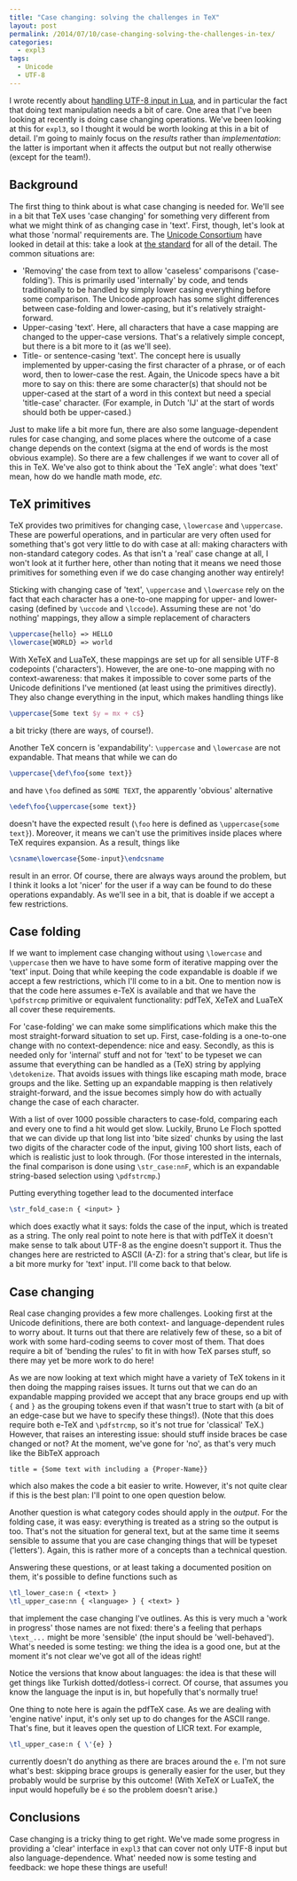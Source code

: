 ```yaml
---
title: "Case changing: solving the challenges in TeX"
layout: post
permalink: /2014/07/10/case-changing-solving-the-challenges-in-tex/
categories:
  - expl3
tags:
  - Unicode
  - UTF-8
---
```

I wrote recently about [handling UTF-8 input in Lua](/2014/07/08/luatex-manipulating-utf-8-text-using-lua/), and in particular the fact that doing text manipulation needs a bit of care. One area that I've been looking at recently is doing case changing operations. We've been looking at this for `expl3`, so I thought it would be worth looking at this in a bit of detail. I'm going to mainly focus on the _results_ rather than _implementation_: the latter is important when it affects the output but not really otherwise (except for the team!).

## Background

The first thing to think about is what case changing is needed for. We'll see in a bit that TeX uses 'case changing' for something very different from what we might think of as changing case in 'text'. First, though, let's look at what those 'normal' requirements are. The [Unicode Consortium](https://www.unicode.org/) have looked in detail at this: take a look at [the standard](https://www.unicode.org/versions/Unicode6.2.0/ch03.pdf) for all of the detail. The common situations are:

- 'Removing' the case from text to allow 'caseless' comparisons ('case-folding'). This is primarily used 'internally' by code, and tends traditionally to be handled by simply lower casing everything before some comparison. The Unicode approach has some slight differences between case-folding and lower-casing, but it's relatively straight-forward.
- Upper-casing 'text'. Here, all characters that have a case mapping are changed to the upper-case versions. That's a relatively simple concept, but there is a bit more to it (as we'll see).
- Title- or sentence-casing 'text'. The concept here is usually implemented by upper-casing the first character of a phrase, or of each word, then to lower-case the rest. Again, the Unicode specs have a bit more to say on this: there are some character(s) that should not be upper-cased at the start of a word in this context but need a special 'title-case' character. (For example, in Dutch 'IJ' at the start of words should both be upper-cased.)

Just to make life a bit more fun, there are also some language-dependent rules for case changing, and some places where the outcome of a case change depends on the context (sigma at the end of words is the most obvious example). So there are a few challenges if we want to cover all of this in TeX. We've also got to think about the 'TeX angle': what does 'text' mean, how do we handle math mode, _etc._

## TeX primitives

TeX provides two primitives for changing case, `\lowercase` and `\uppercase`. These are powerful operations, and in particular are very often used for something that's got very little to do with case at all: making characters with non-standard category codes. As that isn't a 'real' case change at all, I won't look at it further here, other than noting that it means we need those primitives for something even if we do case changing another way entirely!

Sticking with changing case of 'text', `\uppercase` and `\lowercase` rely on the fact that each character has a one-to-one mapping for upper- and lower-casing (defined by `\uccode` and `\lccode`). Assuming these are not 'do nothing' mappings, they allow a simple replacement of characters

```latex
\uppercase{hello} => HELLO
\lowercase{WORLD} => world
```

With XeTeX and LuaTeX, these mappings are set up for all sensible UTF-8 codepoints ('characters'). However, the are one-to-one mapping with no context-awareness: that makes it impossible to cover some parts of the Unicode definitions I've mentioned (at least using the primitives directly). They also change everything in the input, which makes handling things like

```latex
\uppercase{Some text $y = mx + c$}
```

a bit tricky (there are ways, of course!).

Another TeX concern is 'expandability': `\uppercase` and `\lowercase` are not expandable. That means that while we can do

```latex
\uppercase{\def\foo{some text}}
```

and have `\foo` defined as `SOME TEXT`, the apparently 'obvious' alternative

```latex
\edef\foo{\uppercase{some text}}
```

doesn't have the expected result (`\foo` here is defined as `\uppercase{some text}`). Moreover, it means we can't use the primitives inside places where TeX requires expansion. As a result, things like

```latex
\csname\lowercase{Some-input}\endcsname
```

result in an error. Of course, there are always ways around the problem, but I think it looks a lot 'nicer' for the user if a way can be found to do these operations expandably. As we'll see in a bit, that is doable if we accept a few restrictions.

## Case folding

If we want to implement case changing without using `\lowercase` and `\uppercase` then we have to have some form of iterative mapping over the 'text' input. Doing that while keeping the code expandable is doable if we accept a few restrictions, which I'll come to in a bit. One to mention now is that the code here assumes e-TeX is available and that we have the `\pdfstrcmp` primitive or equivalent functionality: pdfTeX, XeTeX and LuaTeX all cover these requirements.

For 'case-folding' we can make some simplifications which make this the most straight-forward situation to set up. First, case-folding is a one-to-one change with no context-dependence: nice and easy. Secondly, as this is needed only for 'internal' stuff and not for 'text' to be typeset we can assume that everything can be handled as a (TeX) string by applying `\detokenize`. That avoids issues with things like escaping math mode, brace groups and the like. Setting up an expandable mapping is then relatively straight-forward, and the issue becomes simply how do with actually change the case of each character.

With a list of over 1000 possible characters to case-fold, comparing each and every one to find a hit would get slow. Luckily, Bruno Le Floch spotted that we can divide up that long list into 'bite sized' chunks by using the last two digits of the character code of the input, giving 100 short lists, each of which is realistic just to look through. (For those interested in the internals, the final comparison is done using `\str_case:nnF`, which is an expandable string-based selection using `\pdfstrcmp`.)

Putting everything together lead to the documented interface

```latex
\str_fold_case:n { <input> }
```

which does exactly what it says: folds the case of the input, which is treated as a string. The only real point to note here is that with pdfTeX it doesn't make sense to talk about UTF-8 as the engine doesn't support it. Thus the changes here are restricted to ASCII (A-Z): for a string that's clear, but life is a bit more murky for 'text' input. I'll come back to that below.

## Case changing

Real case changing provides a few more challenges. Looking first at the Unicode definitions, there are both context- and language-dependent rules to worry about. It turns out that there are relatively few of these, so a bit of work with some hard-coding seems to cover most of them. That does require a bit of 'bending the rules' to fit in with how TeX parses stuff, so there may yet be more work to do here!

As we are now looking at text which might have a variety of TeX tokens in it then doing the mapping raises issues. It turns out that we can do an expandable mapping provided we accept that any brace groups end up with `{` and `}` as the grouping tokens even if that wasn't true to start with (a bit of an edge-case but we have to specify these things!). (Note that this does require both e-TeX and `\pdfstrcmp`, so it's not true for 'classical' TeX.) However, that raises an interesting issue: should stuff inside braces be case changed or not? At the moment, we've gone for 'no', as that's very much like the BibTeX approach

```
title = {Some text with including a {Proper-Name}}
```

which also makes the code a bit easier to write. However, it's not quite clear if this is the best plan: I'll point to one open question below.

Another question is what category codes should apply in the _output_. For the folding case, it was easy: everything is treated as a string so the output is too. That's not the situation for general text, but at the same time it seems sensible to assume that you are case changing things that will be typeset ('letters'). Again, this is rather more of a concepts than a technical question.

Answering these questions, or at least taking a documented position on them, it's possible to define functions such as

```latex
\tl_lower_case:n { <text> }
\tl_upper_case:nn { <language> } { <text> }
```

that implement the case changing I've outlines. As this is very much a 'work in progress' those names are not fixed: there's a feeling that perhaps `\text_...` might be more 'sensible' (the input should be 'well-behaved'). What's needed is some testing: we thing the idea is a good one, but at the moment it's not clear we've got all of the ideas right!

Notice the versions that know about languages: the idea is that these will get things like Turkish dotted/dotless-i correct. Of course, that assumes you know the language the input is in, but hopefully that's normally true!

One thing to note here is again the pdfTeX case. As we are dealing with 'engine native' input, it's only set up to do changes for the ASCII range. That's fine, but it leaves open the question of LICR text. For example,

```latex
\tl_upper_case:n { \'{e} }
```

currently doesn't do anything as there are braces around the `e`. I'm not sure what's best: skipping brace groups is generally easier for the user, but they probably would be surprise by this outcome! (With XeTeX or LuaTeX, the input would hopefully be `é` so the problem doesn't arise.)

## Conclusions

Case changing is a tricky thing to get right. We've made some progress in providing a 'clear' interface in `expl3` that can cover not only UTF-8 input but also language-dependence. What' needed now is some testing and feedback: we hope these things are useful!
